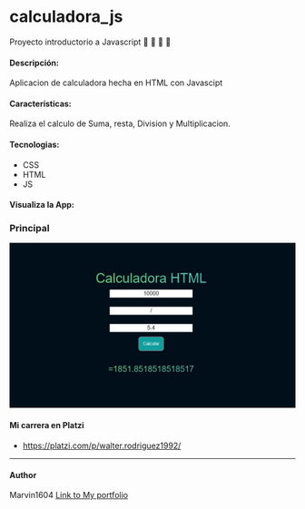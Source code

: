 # calculadora_js
Proyecto introductorio a Javascript
📝 💚  🐍  🚀

#### Descripción:
Aplicacion de calculadora hecha en HTML con Javascipt

#### Características: 
Realiza el calculo de Suma, resta, Division y Multiplicacion.
#### Tecnologias:
- CSS
- HTML
- JS

#### Visualiza la App:

### Principal
![](https://github.com/marvin1604/calculadora_js/blob/main/images/Captura2.JPG)


#### Mi carrera en Platzi
- https://platzi.com/p/walter.rodriguez1992/

------------
#### Author
Marvin1604
[Link to My portfolio](https://marvin1604.github.io/portafolio/)<br>
